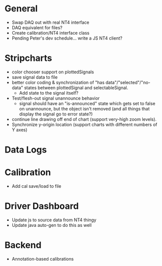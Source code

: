 # General

* Swap DAQ out with real NT4 interface
* DAQ equivalent for files?
* Create calibration/NT4 interface class
* Pending Peter's dev schedule... write a JS NT4 client?

# Stripcharts

* color chooser support on plottedSignals
* save signal data to file
* better color coding & synchronization of "has data"/"selected"/"no-data" states between plottedSignal and selectableSignal.
  * Add state to the signal itself?
* Test/flesh-out signal unannounce behavior
  * signal should have an "is-announced" state which gets set to false on unannounce, but the object isn't removed (and all things that display the signal go to error state?)
* continue line drawing off end of chart (support very-high zoom levels).
* Synchronize y-origin location (support charts with different numbers of Y axes)

# Data Logs

# Calibration

* Add cal save/load to file

# Driver Dashboard

* Update js to source data from NT4 thingy
* Update java auto-gen to do this as well

# Backend

* Annotation-based calibrations

